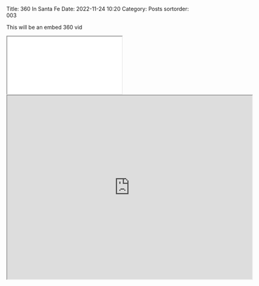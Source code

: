 Title: 360 In Santa Fe
Date: 2022-11-24 10:20
Category: Posts
sortorder: 003

This will be an embed 360 vid

<iframe src="file:///Volumes/sandisk2tb/VID_20180108_000628_00_057(2).mov"> </iframe>


<iframe src="https://s3.amazonaws.com/1dude/video/VID_20180108_000628_00_057(2).mov" width="640" height="480" ></iframe>
